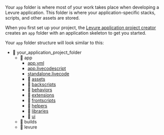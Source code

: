 Your `app` folder is where most of your work takes place when developing a Levure application. This folder is where your application-specific stacks, scripts, and other assets are stored.

When you first set up your project, the [Levure application project creator](Creating-an-Application) creates an `app` folder with an application skeleton to get you started.

Your `app` folder structure will look similar to this:

* :open_file_folder: your_application_project_folder
  - :open_file_folder: app
    - [app.yml](app.yml)
    - [app.livecodescript](app.livecodescript)
    - [standalone.livecode](standalone.livecode)
    - :file_folder: [assets](assets)
    - :file_folder: [backscripts](frontscripts-and-backscripts)
    - :file_folder: [behaviors](behaviors)
    - :file_folder: [extensions](extensions)
    - :file_folder: [frontscripts](frontscripts-and-backscripts)
    - :file_folder: [helpers](helpers)
    - :file_folder: [libraries](libraries)
    - :file_folder: [ui](ui)
  - :file_folder: builds
  - :file_folder: levure
